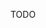 <!---
title: "use client" and "use server" are standard-ish
description: React's magical "use client" and "use server" strings are standard JavaScript, but they're also...kind of not.
socialImage: https://user-images.githubusercontent.com/5233399/243905659-627e1140-1119-4556-8fa3-824e8e3edc98.png
draft: true
-->

TODO
